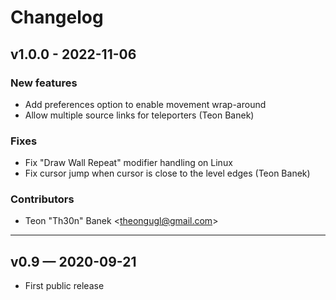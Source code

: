 # Changelog

## v1.0.0 - 2022-11-06

### New features

- Add preferences option to enable movement wrap-around
- Allow multiple source links for teleporters (Teon Banek)

### Fixes

- Fix "Draw Wall Repeat" modifier handling on Linux
- Fix cursor jump when cursor is close to the level edges (Teon Banek)

### Contributors

- Teon "Th30n" Banek <<theongugl@gmail.com>>

---

## v0.9 — 2020-09-21

- First public release


